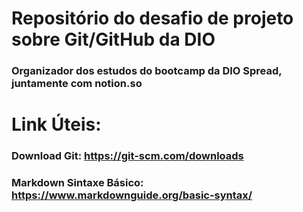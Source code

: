 # Repositório do desafio de projeto sobre Git/GitHub da DIO
### Organizador dos estudos do bootcamp da DIO Spread, juntamente com notion.so


# Link Úteis:
### Download Git: https://git-scm.com/downloads
### Markdown Sintaxe Básico: https://www.markdownguide.org/basic-syntax/
